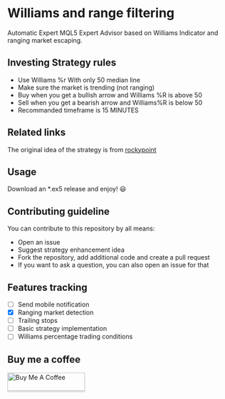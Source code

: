 # Williams and range filtering
Automatic Expert MQL5 Expert Advisor based on Williams Indicator and ranging market escaping.

## Investing Strategy rules
* Use Williams %r With only 50 median line
* Make sure the market is trending (not ranging)
* Buy when you get a bullish arrow and Williams %R is above 50
* Sell when you get a bearish arrow and Williams%R is below 50
* Recommanded timeframe is 15 MINUTES

## Related links
The original idea of the strategy is from [rockypoint](https://www.forexfactory.com/thread/989455-williamsr-sar-x-over-15-minute-candles)

## Usage 
Download an *.ex5 release and enjoy! :smiley:

## Contributing guideline
You can contribute to this repository by all means:
* Open an issue
* Suggest strategy enhancement idea
* Fork the repository, add additional code and create a pull request
* If you want to ask a question, you can also open an issue for that

## Features tracking
* [ ] Send mobile notification
* [x] Ranging market detection 
* [ ] Trailing stops
* [ ] Basic strategy implementation
* [ ] Williams percentage trading conditions

## Buy me a coffee
<a href="https://www.buymeacoffee.com/ttisano888" target="_blank"><img src="https://www.buymeacoffee.com/assets/img/custom_images/orange_img.png" alt="Buy Me A Coffee" style="height: 41px !important;width: 174px !important;box-shadow: 0px 3px 2px 0px rgba(190, 190, 190, 0.5) !important;-webkit-box-shadow: 0px 3px 2px 0px rgba(190, 190, 190, 0.5) !important;" ></a>
